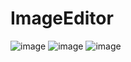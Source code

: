 # ImageEditor
![image](https://github.com/yangzhidan/ImageEditor/blob/master/resultPic/0253F9CFE860517F25660C364DA22E04.jpg)
![image](https://github.com/yangzhidan/ImageEditor/blob/master/resultPic/E762357186E9CD1566E8E6BBC692812B.jpg)
![image](https://github.com/yangzhidan/ImageEditor/blob/master/resultPic/A4D79EC930D2D2A657E9F9D90DA64C21.jpg)
